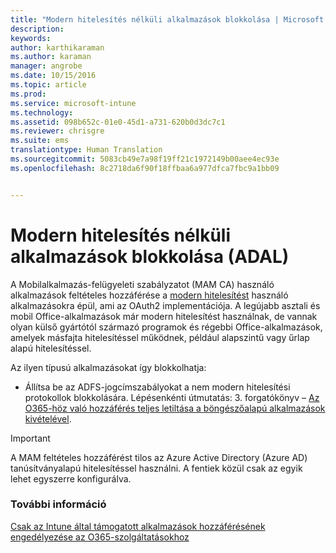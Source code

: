 ```yaml
---
title: "Modern hitelesítés nélküli alkalmazások blokkolása | Microsoft Intune"
description: 
keywords: 
author: karthikaraman
ms.author: karaman
manager: angrobe
ms.date: 10/15/2016
ms.topic: article
ms.prod: 
ms.service: microsoft-intune
ms.technology: 
ms.assetid: 098b652c-01e0-45d1-a731-620b0d3dc7c1
ms.reviewer: chrisgre
ms.suite: ems
translationtype: Human Translation
ms.sourcegitcommit: 5083cb49e7a98f19ff21c1972149b00aee4ec93e
ms.openlocfilehash: 8c2718da6f90f18ffbaa6a977dfca7fbc9a1bb09


---
```


# Modern hitelesítés nélküli alkalmazások blokkolása (ADAL)
A Mobilalkalmazás-felügyeleti szabályzatot (MAM CA) használó alkalmazások feltételes hozzáférése a [modern hitelesítést](https://support.office.com/en-US/article/Using-Office-365-modern-authentication-with-Office-clients-776c0036-66fd-41cb-8928-5495c0f9168a) használó alkalmazásokra épül, ami az OAuth2 implementációja. A legújabb asztali és mobil Office-alkalmazások már modern hitelesítést használnak, de vannak olyan külső gyártótól származó programok és régebbi Office-alkalmazások, amelyek másfajta hitelesítéssel működnek, például alapszintű vagy űrlap alapú hitelesítéssel.

Az ilyen típusú alkalmazásokat így blokkolhatja:

* Állítsa be az ADFS-jogcímszabályokat a nem modern hitelesítési protokollok blokkolására. Lépésenkénti útmutatás: 3. forgatókönyv – [Az O365-höz való hozzáférés teljes letiltása a böngészőalapú alkalmazások kivételével](https://technet.microsoft.com/library/dn592182.aspx).

>[!IMPORTANT]
>A MAM feltételes hozzáférést tilos az Azure Active Directory (Azure AD) tanúsítványalapú hitelesítéssel használni. A fentiek közül csak az egyik lehet egyszerre konfigurálva.



### További információ
[Csak az Intune által támogatott alkalmazások hozzáférésének engedélyezése az O365-szolgáltatásokhoz](allow-policy-managed-apps-access-to-o365.md)



<!--HONumber=Oct16_HO4-->


